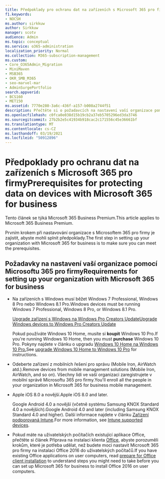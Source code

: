 ```yaml
---
title: Předpoklady pro ochranu dat na zařízeních s Microsoft 365 pro firmy
f1.keywords:
- NOCSH
ms.author: sirkkuw
author: Sirkkuw
manager: scotv
audience: Admin
ms.topic: conceptual
ms.service: o365-administration
localization_priority: Normal
ms.collection: M365-subscription-management
ms.custom:
- Core_O365Admin_Migration
- MiniMaven
- MSB365
- OKR_SMB_M365
- seo-marvel-mar
- AdminSurgePortfolio
search.appverid:
- BCS160
- MET150
ms.assetid: 7770e280-3a6c-436f-a157-b008a2744f51
description: Přečtěte si o požadavcích na nastavení vaší organizace pomocí Microsoftu 365 pro firmy a ochraně pracovních dat na zařízeních uživatelů.
ms.openlocfilehash: c0fca0e038d15b19cb2a37eb5705296ed3da3746
ms.sourcegitcommit: 27b2b2e5c41934b918cac2c171556c45e36661bf
ms.translationtype: MT
ms.contentlocale: cs-CZ
ms.lasthandoff: 03/19/2021
ms.locfileid: "50912896"
---
```

# <a name="prerequisites-for-protecting-data-on-devices-with-microsoft-365-for-business"></a><span data-ttu-id="a1bab-103">Předpoklady pro ochranu dat na zařízeních s Microsoft 365 pro firmy</span><span class="sxs-lookup"><span data-stu-id="a1bab-103">Prerequisites for protecting data on devices with Microsoft 365 for business</span></span>

<span data-ttu-id="a1bab-104">Tento článek se týká Microsoft 365 Business Premium.</span><span class="sxs-lookup"><span data-stu-id="a1bab-104">This article applies to Microsoft 365 Business Premium.</span></span>

<span data-ttu-id="a1bab-105">Prvním krokem při nastavování organizace s Microsoftem 365 pro firmy je zajistit, abyste mohli splnit předpoklady.</span><span class="sxs-lookup"><span data-stu-id="a1bab-105">The first step in setting up your organization with Microsoft 365 for business is to make sure you can meet the prerequisites.</span></span>
  
## <a name="requirements-for-setting-up-your-organization-with-microsoft-365-for-business"></a><span data-ttu-id="a1bab-106">Požadavky na nastavení vaší organizace pomocí Microsoftu 365 pro firmy</span><span class="sxs-lookup"><span data-stu-id="a1bab-106">Requirements for setting up your organization with Microsoft 365 for business</span></span>

- <span data-ttu-id="a1bab-107">Na zařízeních s Windows musí běžet Windows 7 Professional, Windows 8 Pro nebo Windows 8.1 Pro.</span><span class="sxs-lookup"><span data-stu-id="a1bab-107">Windows devices must be running Windows 7 Professional, Windows 8 Pro, or Windows 8.1 Pro.</span></span>
    
    [<span data-ttu-id="a1bab-108">Upgrade zařízení s Windows na Windows Pro Creators Update</span><span class="sxs-lookup"><span data-stu-id="a1bab-108">Upgrade Windows devices to Windows Pro Creators Update</span></span>](upgrade-to-windows-pro-creators-update.md)
    
    <span data-ttu-id="a1bab-109">Pokud používáte Windows 10 Home, musíte si **koupit** Windows 10 Pro.</span><span class="sxs-lookup"><span data-stu-id="a1bab-109">If you're running Windows 10 Home, then you must **purchase** Windows  10 Pro.</span></span> <span data-ttu-id="a1bab-110">Pokyny najdete v článku o upgradu [Windows 10 Home na Windows 10 Pro.](https://support.microsoft.com/office/0aee10c1-4d34-43ee-a325-579c6c2df90e)</span><span class="sxs-lookup"><span data-stu-id="a1bab-110">See [upgrade Windows 10 Home to Windows 10 Pro](https://support.microsoft.com/office/0aee10c1-4d34-43ee-a325-579c6c2df90e) for instructions.</span></span> 
    
- <span data-ttu-id="a1bab-111">Odeberte zařízení z mobilních řešení pro správu (Mobile Iron, AirWatch atd.).</span><span class="sxs-lookup"><span data-stu-id="a1bab-111">Remove devices from mobile management solutions (Mobile Iron, AirWatch, and so on).</span></span> <span data-ttu-id="a1bab-112">Všechny lidi ve vaší organizaci zaregistrujete v mobilní správě Microsoftu 365 pro firmy.</span><span class="sxs-lookup"><span data-stu-id="a1bab-112">You'll enroll all the people in your organization in Microsoft 365 for business mobile management.</span></span>
    
- <span data-ttu-id="a1bab-113">Apple iOS 8.0 a novější.</span><span class="sxs-lookup"><span data-stu-id="a1bab-113">Apple iOS 8.0 and later.</span></span>
    
    <span data-ttu-id="a1bab-114">Google Android 4.0 a novější (včetně systému Samsung KNOX Standard 4.0 a novějších).</span><span class="sxs-lookup"><span data-stu-id="a1bab-114">Google Android 4.0 and later (including Samsung KNOX Standard 4.0 and higher).</span></span> <span data-ttu-id="a1bab-115">Další informace najdete v článku [Zařízení podporovaná Intune](/mem/intune/fundamentals/supported-devices-browsers).</span><span class="sxs-lookup"><span data-stu-id="a1bab-115">For more information, see [Intune supported devices](/mem/intune/fundamentals/supported-devices-browsers).</span></span>
    
- <span data-ttu-id="a1bab-116">Pokud máte na uživatelských počítačích existující aplikace Office, přečtěte si článek Příprava na instalaci klienta [Office,](prepare-for-office-client-deployment.md) abyste porozuměli krokům, které je potřeba udělat, než budete moci nastavit Microsoft 365 pro firmy na instalaci Office 2016 do uživatelských počítačů.</span><span class="sxs-lookup"><span data-stu-id="a1bab-116">If you have existing Office applications on user computers, read [prepare for Office client installation](prepare-for-office-client-deployment.md) to understand steps you might need to take before you can set up Microsoft 365 for business to install Office 2016 on user computers.</span></span>